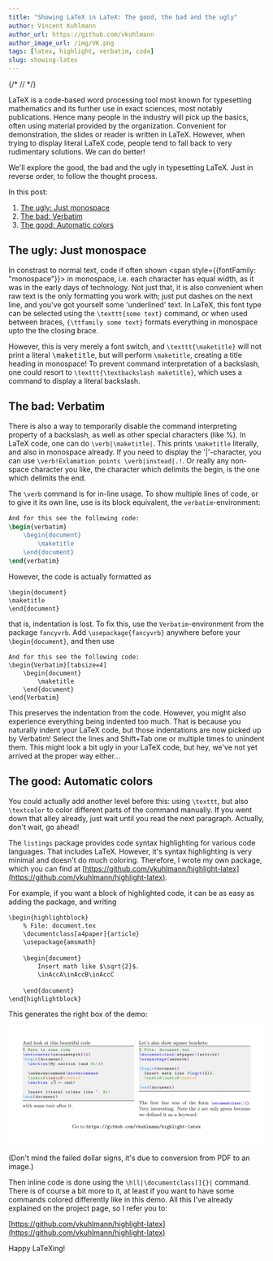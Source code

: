 ```yaml
---
title: "Showing LaTeX in LaTeX: The good, the bad and the ugly"
author: Vincent Kuhlmann
author_url: https://github.com/vkuhlmann
author_image_url: /img/VK.png
tags: [latex, highlight, verbatim, code]
slug: showing-latex
---
```


<div>{/*
// <script>
// beforeHighlight = () => {
//     let a = document.querySelectorAll("code");
//     for (let b of a) {
//         if (b.className.includes("language-"))
//             continue;
//         if (b.classList.contains("verb"))
//             continue;
//         b.classList.add("language-latex");
//     }
// };
// </script>*/}</div>

LaTeX is a code-based word processing tool most known for typesetting
mathematics and its further use in exact sciences, most notably publications.
Hence many people in the industry will pick up the basics, often using material
provided by the organization. Convenient for demonstration, the slides or reader
is written in LaTeX. However, when trying to display literal LaTeX code, people
tend to fall back to very rudimentary solutions. We can do better!

We'll explore the good, the bad and the ugly in typesetting LaTeX. Just in
reverse order, to follow the thought process.

<!--truncate-->

In this post:

1. [The ugly: Just monospace](#monospace)
2. [The bad: Verbatim](#verbatim)
3. [The good: Automatic colors](#colors)

## The ugly: Just monospace <span id="monospace"></span>

In constrast to normal text, code if often shown <span
style={{fontFamily: "monospace"}}> in monospace</span>, i.e. each character has
equal width, as it was in the early days of technology. Not just that, it is
also convenient when raw text is the only formatting you work with; just put
dashes on the next line, and you've got yourself some 'underlined' text.
In LaTeX, this font type can be selected using the `\texttt{some text}` command,
or when used between braces, `{\ttfamily some text}` formats everything in
monospace upto the the closing brace.

However, this is very merely a font switch, and `\texttt{\maketitle}` will not
print a literal <samp>\maketitle</samp>, but will perform `\maketitle`, creating
a title heading in monospace! To prevent command interpretation of a
backslash, one could resort to `\texttt{\textbackslash maketitle}`, which uses a
command to display a literal backslash.

## The bad: Verbatim <span id="verbatim"></span>

There is also a way to temporarily disable the command interpreting property of
a backslash, as well as other special characters (like&nbsp;%). In LaTeX code,
one can do `\verb|\maketitle|`. This prints `\maketitle` literally, and also in
monospace already. If you need to display the '|'-character, you can use
`\verb!Exlamation points \verb|instead|.!`. Or really any non-space character
you like, the character which delimits the begin, is the one which delimits the
end.

The `\verb` command is for in-line usage. To show multiple lines of code, or to
give it its own line, use is its block equivalent, the `verbatim`-environment:

```latex
And for this see the following code:
\begin{verbatim}
    \begin{document}
        \maketitle
    \end{document}
\end{verbatim}
```

However, the code is actually formatted as

```plaintext
\begin{document}
\maketitle
\end{document}
```

that is, indentation is lost. To fix this, use the
`Verbatim`-environment from the package `fancyvrb`. Add
`\usepackage{fancyvrb}` anywhere before your
`\begin{document}`, and then use

```
And for this see the following code:
\begin{Verbatim}[tabsize=4]
    \begin{document}
        \maketitle
    \end{document}
\end{Verbatim}
```

This preserves the indentation from the code. However, you might also experience
everything being indented too much. That is because you naturally indent your
LaTeX code, but those indentations are now picked up by Verbatim! Select the
lines and Shift+Tab one or multiple times to unindent them. This might look a
bit ugly in your LaTeX code, but hey, we've not yet arrived at the proper way
either...

## The good: Automatic colors <span id="colors"></span>

You could actually add another level before this: using `\texttt`, but also
`\textcolor` to color different parts of the command manually. If you went down
that alley already, just wait until you read the next paragraph. Actually, don't
wait, go ahead!

The `listings` package provides code syntax highlighting for various code
languages. That includes LaTeX. However, it's syntax highlighting is very minimal
and doesn't do much coloring. Therefore, I wrote my own package, which you can
find at [https://github.com/vkuhlmann/highlight-latex](https://github.com/vkuhlmann/highlight-latex).

For example, if you want a block of highlighted code, it can be as easy as
adding the package, and writing

```
\begin{highlightblock}
    % File: document.tex
    \documentclass[a4paper]{article}
    \usepackage{amsmath}

    \begin{document}
        Insert math like $\sqrt{2}$.
        \inAccA\inAccB\inAccC

    \end{document}
\end{highlightblock}
```

This generates the right box of the demo:

![highlight-latex demo](/img/highlight-latex-demo.png "Highlight LaTeX demo")

(Don't mind the failed dollar signs, it's due to conversion from PDF to an
image.)

Then inline code is done using the `\hll|\documentclass[]{}|` command. There is
of course a bit more to it, at least if you want to have some commands colored
differently like in this demo. All this I've already explained on the project
page, so I refer you to:

[https://github.com/vkuhlmann/highlight-latex](https://github.com/vkuhlmann/highlight-latex)

Happy LaTeXing!
